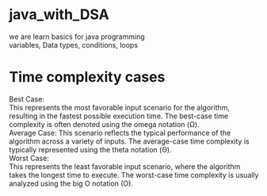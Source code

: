 # java_with_DSA
we are learn basics for java programming  
variables, Data types, conditions, loops  

# Time complexity cases  
Best Case:  
This represents the most favorable input scenario for the algorithm, resulting in the fastest possible execution time. The best-case time  complexity is often denoted using the omega notation (Ω).  
Average Case:
This scenario reflects the typical performance of the algorithm across a variety of inputs. The average-case time complexity is typically represented using the theta notation (Θ).  
Worst Case:  
This represents the least favorable input scenario, where the algorithm takes the longest time to execute. The worst-case time complexity is usually analyzed using the big O notation (O).  